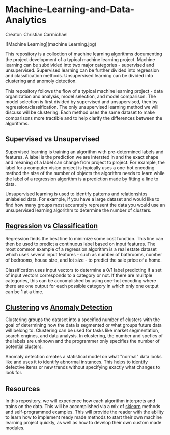 # Machine-Learning-and-Data-Analytics
Creator: Christian Carmichael

![Machine Learning](machine Learning.jpg)

This repository is a collection of machine learning algorithms documenting the project development of a typical machine learning project. Machine learning can be subdivided into two major categories - supervised and unsupervised. Supervised learning can be further divided into regression and classification methods. Unsupervised learning can be divided into clustering and anomoly detection. 

This repository follows the flow of a typical machine learning project - data organization and analysis, model selection, and model comparison. The model selection is first divided by supervised and unsupervised, then by regression/classification. The only unsupervised learning method we will discuss will be clustering. Each method uses the same dataset to make comparisons more tractible and to help clarify the differences between the algorithms.

## Supervised vs Unsupervised
Supervised learning is training an algorithm with pre-determined labels and features. A label is the prediction we are intersted in and the exact shape and meaning of a label can change from project to project. For example, the label for a computer vision project is typically uses a one-hot encoding method the size of the number of objects the algorithm needs to learn while the label of a regression algorithm is a prediction made by fitting a line to data. 

Unsupervised learning is used to identify patterns and relationships unlabeled data. For example, if you have a large dataset and would like to find how many groups most accurately represent the data you would use an unsupervised learning algorithm to determine the number of clusters. 

## [Regression](https://scikit-learn.org/stable/supervised_learning.html#supervised-learning) vs [Classification](https://scikit-learn.org/stable/supervised_learning.html#supervised-learning)
Regression finds the best line to minimize some cost function. This line can then be used to predict a continuous label based on input features. The most common example of a regression algorithm is a real estate dataset which uses several input features - such as number of bathrooms, number of bedrooms, house size, and lot size - to predict the sale price of a home. 

Classification uses input vectors to determine a 0/1 label predicting if a set of input vectors corresponds to a category or not. If there are mulitple categories, this can be accomplished by using one-hot encoding where there are one output for each possible category in which only one output can be 1 at a time. 

## [Clustering](https://scikit-learn.org/stable/modules/clustering.html#clustering) vs [Anomaly Detection](https://scikit-learn.org/stable/modules/outlier_detection.html)
Clustering groups the dataset into a specified number of clusters with the goal of determining how the data is segmented or what groups future data will belong to. Clustering can be used for tasks like market segmentation, search engines, and data analysis. In clustering, the number and spefics of the labels are unknown and the programmer only specifies the number of potential clusters.

Anomaly detection creates a statistical model on what "normal" data looks like and uses it to identify abnormal instances. This helps to identify defective items or new trends without specifying exactly what changes to look for.

## Resources
In this repository, we will experience how each algorithm interprets and trains on the data. This will be accomplished via a mix of [sklearn](https://scikit-learn.org/stable/) methods and self-programmed examples. This will provide the reader with the ability to learn how to implement ready made methods to start their own machine learning project quickly, as well as how to develop their own custom made modules. 

